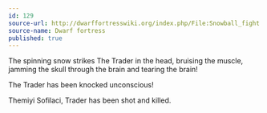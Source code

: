 ```yaml
---
id: 129
source-url: http://dwarffortresswiki.org/index.php/File:Snowball_fight.png
source-name: Dwarf fortress
published: true
---
```


<p>The spinning snow strikes The Trader in the head, bruising the muscle, jamming the skull through the brain and tearing the brain!</p>

<p>The Trader has been knocked unconscious!</p>

<p>Themiyi Sofilaci, Trader has been shot and killed.</p>


